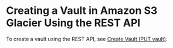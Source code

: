 # Creating a Vault in Amazon S3 Glacier Using the REST API<a name="creating-vaults-rest-api"></a>

To create a vault using the REST API, see [Create Vault \(PUT vault\)](api-vault-put.md)\. 